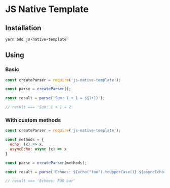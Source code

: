 # JS Native Template

## Installation

```bash
yarn add js-native-template
```

## Using

### Basic

```js
const createParser = require('js-native-template');

const parse = createParser();

const result = parse('Sum: 1 + 1 = ${1+1}');

// result === 'Sum: 1 + 1 = 2'
```

### With custom methods

```js
const createParser = require('js-native-template');

const methods = {
  echo: (x) => x,
  asyncEcho: async (x) => x
}

const parse = createParser(methods);

const result = parse('Echoes: ${echo("foo").toUpperCase()} ${asyncEcho("bar")}');

// result === 'Echoes: FOO bar'
```
